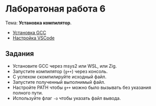 # Лаборатоная работа 6

Тема: **Установка компилятор**.

- [Установка GCC](https://www.youtube.com/watch?v=bQnbkV6xgY4&list=PL4sUOB8DjVlWUcSaCu0xPcK7rYeRwGpl7&index=12)
- [Настройка VSCode](https://www.youtube.com/watch?v=lBVXv8Qaj9Y&list=PL4sUOB8DjVlWUcSaCu0xPcK7rYeRwGpl7&index=13)


## Задания

- Установите GCC через msys2 или WSL, или Zig.
- Запустите компилятор (`g++`) через консоль.
- С успехом скомпилируйте исходный файл.
- Запустите полученный выполнимый файл.
- Настройте PATH чтобы `g++` можно было вызывать без указания полного пути.
- Используйте флаг `-o` чтобы указать файл вывода.
